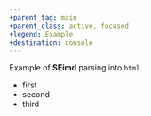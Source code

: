 ```yaml
---
+parent_tag: main
+parent_class: active, focused
+legend: Example
+destination: console
---
```


Example of **SEimd** parsing into `html`.
- first
- second
- third